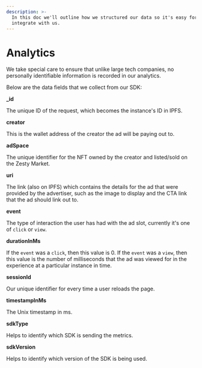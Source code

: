 ```yaml
---
description: >-
  In this doc we'll outline how we structured our data so it's easy for you
  integrate with us.
---
```


# Analytics

We take special care to ensure that unlike large tech companies, no personally identifiable information is recorded in our analytics.

Below are the data fields that we collect from our SDK:

**\_id**

The unique ID of the request, which becomes the instance's ID in IPFS.

**creator**

This is the wallet address of the creator the ad will be paying out to.

**adSpace**

The unique identifier for the NFT owned by the creator and listed/sold on the Zesty Market.

**uri**

The link (also on IPFS) which contains the details for the ad that were provided by the advertiser, such as the image to display and the CTA link that the ad should link out to.

**event**

The type of interaction the user has had with the ad slot, currently it's one of `click` or `view`.

**durationInMs**

If the `event` was a `click`, then this value is 0. If the `event` was a `view`, then this value is the number of milliseconds that the ad was viewed for in the experience at a particular instance in time.

**sessionId**

Our unique identifier for every time a user reloads the page.

**timestampInMs**

The Unix timestamp in ms.

**sdkType**

Helps to identify which SDK is sending the metrics.

**sdkVersion**

Helps to identify which version of the SDK is being used.
